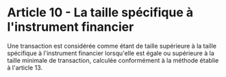 # Article 10 - La taille spécifique à l'instrument financier


Une transaction est considérée comme étant de taille supérieure à la taille spécifique à l'instrument financier lorsqu'elle est égale ou supérieure à la taille minimale de transaction, calculée conformément à la méthode établie à l'article 13.
